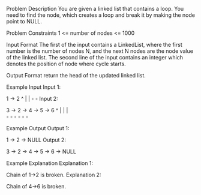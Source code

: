 ﻿Problem Description
You are given a linked list that contains a loop.
You need to find the node, which creates a loop and break it by making the node point to NULL.



Problem Constraints
1 <= number of nodes <= 1000



Input Format
The first of the input contains a LinkedList, where the first number is the number of nodes N, and the next N nodes are the node value of the linked list.
The second line of the input contains an integer which denotes the position of node where cycle starts.



Output Format
return the head of the updated linked list.



Example Input
Input 1:

 
1 -> 2
^    |
| - - 
Input 2:

3 -> 2 -> 4 -> 5 -> 6
          ^         |
          |         |    
          - - - - - -


Example Output
Output 1:

 1 -> 2 -> NULL
Output 2:

 3 -> 2 -> 4 -> 5 -> 6 -> NULL


Example Explanation
Explanation 1:

 Chain of 1->2 is broken.
Explanation 2:

 Chain of 4->6 is broken.